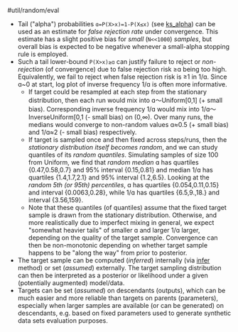 #util/random/eval 
- Tail ("alpha") probabilities `ɑ=P(X>x)=1-P(X≤x)` (see [ks_alpha](#random/kolmogorov_smirnov/cdf)) can be used as an estimate for _false rejection rate_ under convergence. This estimate has a slight positive bias for _small_ (`N<<1000`) _samples_, but overall bias is expected to be negative whenever a small-alpha stopping rule is employed. 
- Such a tail lower-bound `P(X>x)≥ɑ` can justify failure to reject or _non-rejection_ (of convergence) due to false rejection risk ≥ɑ being too high. Equivalently, we fail to reject when false rejection risk is ≥1 in 1/ɑ. Since ɑ~0 at start, log plot of inverse frequency 1/ɑ is often more informative.
  - If target could be resampled at each step from the stationary distribution, then each run would mix into ɑ～Uniform[0,1] (+ small bias). Corresponding inverse frequency 1/ɑ would mix into 1/ɑ～InverseUniform[0,1 (- small bias) on (0,∞). Over many runs, the medians would converge to non-random values ɑ≈0.5 (+ small bias) and 1/ɑ≈2 (- small bias) respectively.
  - If target is sampled once and then fixed across steps/runs, then the _stationary distribution itself becomes random_, and we can study quantiles of its _random quantiles_. Simulating samples of size 100 from Uniform, we find that _random median_ ɑ has quartiles {0.47,0.58,0.7} and 95% interval {0.15,0.81} and median 1/ɑ has quartiles {1.4,1.7,2.1} and 95% interval {1.2,6.5}. Looking at the _random 5th (or 95th) percentiles_, ɑ has quartiles {0.054,0.11,0.15} and interval {0.0063,0.28}, while 1/ɑ has quartiles {6.5,9.,18.} and interval {3.56,159}. 
  - Note that these quantiles (of quantiles) assume that the fixed target sample is drawn from the stationary distribution. Otherwise, and more realistically due to imperfect mixing in general, we expect "somewhat heavier tails" of smaller ɑ and larger 1/ɑ larger, depending on the quality of the target sample. Convergence can then be non-monotonic depending on whether target sample happens to be "along the way" from prior to posterior.
- The target sample can be computed (_inferred_) internally (via [infer](#random/properties/cached) method) or set (_assumed_) externally. The target sampling distribution can then be interpreted as a posterior or likelihood under a given (potentially augmented) model/data. 
- Targets can be set (_assumed_) on descendants (outputs), which can be much easier and more reliable than targets on parents (parameters), especially when larger samples are available (or can be generated) on descendants, e.g. based on fixed parameters used to generate synthetic data sets evaluation purposes.